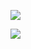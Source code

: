 ![](https://images-ext-1.discordapp.net/external/9e_AaWNQ4veQwJN1ZmVagvZN5htjyYaKGbkzXRn2oEc/https/files.catbox.moe/qmb37w.png?width=1676&height=112)


![](https://images-ext-1.discordapp.net/external/9e_AaWNQ4veQwJN1ZmVagvZN5htjyYaKGbkzXRn2oEc/https/files.catbox.moe/qmb37w.png?width=1676&height=112)

